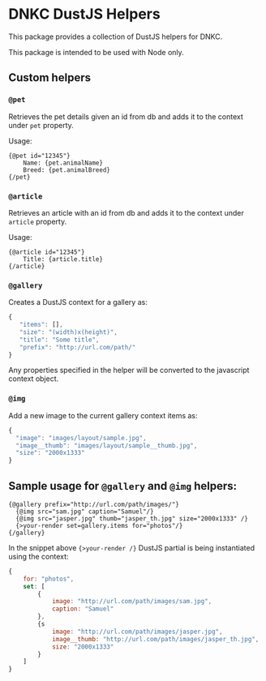 # DNKC DustJS Helpers

This package provides a collection of DustJS helpers for DNKC.

This package is intended to be used with Node only.

## Custom helpers

### `@pet`

Retrieves the pet details given an id from db and adds it to the context
under `pet` property.

Usage:
```
{@pet id="12345"}
    Name: {pet.animalName}
    Breed: {pet.animalBreed}
{/pet}
```

### `@article`

Retrieves an article with an id from db and adds it to the context
under `article` property.

Usage:
```
{@article id="12345"}
    Title: {article.title}
{/article}
```

### `@gallery`

Creates a DustJS context for a gallery as:

```js
{
   "items": [],
   "size": "(width)x(height)",
   "title": "Some title",
   "prefix": "http://url.com/path/"
}
```

Any properties specified in the helper will be converted to the javascript
context object.

### `@img`

Add a new image to the current gallery context items as:

```js
{
  "image": "images/layout/sample.jpg",
  "image__thumb": "images/layout/sample__thumb.jpg",
  "size": "2000x1333"
}
```

## Sample usage for `@gallery` and `@img` helpers:

```
{@gallery prefix="http://url.com/path/images/"}
  {@img src="sam.jpg" caption="Samuel"/}
  {@img src="jasper.jpg" thumb="jasper_th.jpg" size="2000x1333" /}
  {>your-render set=gallery.items for="photos"/}
{/gallery}
```

In the snippet above `{>your-render /}` DustJS partial is being instantiated using the context:

```js
{
    for: "photos",
    set: [
        {
            image: "http://url.com/path/images/sam.jpg",
            caption: "Samuel"
        },
        {s
            image: "http://url.com/path/images/jasper.jpg",
            image__thumb: "http://url.com/path/images/jasper_th.jpg",
            size: "2000x1333"
        }
    ]
}
```
